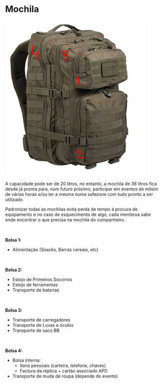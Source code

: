# Mochila


![mochila](/assets/img/mochila.PNG)


A capacidade pode ser de 20 litros, no entanto, a mochila de 36 litros fica desde já pronta para, num futuro próximo, participar em eventos de milsim de várias horas e/ou ter a mesma numa safezone com tudo pronto a ser utilizado.

Padronizar todas as mochilas evita perda de tempo à procura de equipamento e no caso de esquecimento de algo, cada membroa sabe onde encontrar o que precisa na mochila do companheiro.



<br><br>
**Bolsa 1:**
* Alimentação (Snacks, Barras cereais, etc)



<br><br>
**Bolsa 2:**
* Estojo de Primeiros Socorros
* Estojo de ferramentas
* Transporte de baterias



<br><br>
**Bolsa 3:**
* Transporte de carregadores
* Transporte de Luvas e óculos
* Transporte de saco BB



<br><br>
**Bolsa 4:**
* Bolsa interna:
  * Itens pessoais (carteira, telefone, chaves)
  * Factura da réplica + cartão associado APD
* Transporte de muda de roupa (depende do evento)